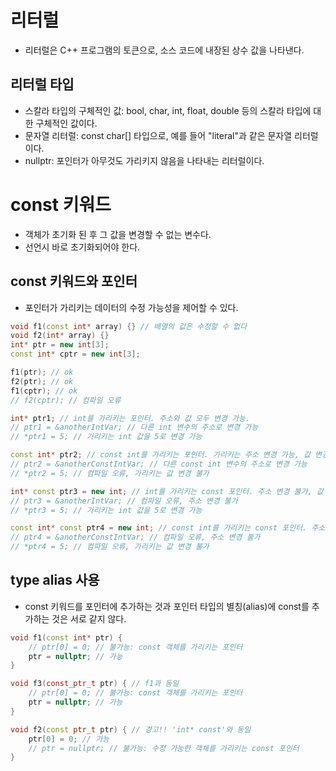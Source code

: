 # 리터럴
- 리터럴은 C++ 프로그램의 토큰으로, 소스 코드에 내장된 상수 값을 나타낸다.

## 리터럴 타입
- 스칼라 타입의 구체적인 값: bool, char, int, float, double 등의 스칼라 타입에 대한 구체적인 값이다.
- 문자열 리터럴: const char[] 타입으로, 예를 들어 "literal"과 같은 문자열 리터럴이다.
- nullptr: 포인터가 아무것도 가리키지 않음을 나타내는 리터럴이다.

# const 키워드
- 객체가 초기화 된 후 그 값을 변경할 수 없는 변수다.
- 선언시 바로 초기화되어야 한다.

## const 키워드와 포인터
- 포인터가 가리키는 데이터의 수정 가능성을 제어할 수 있다.

```cpp
void f1(const int* array) {} // 배열의 값은 수정할 수 없다
void f2(int* array) {}
int* ptr = new int[3]; 
const int* cptr = new int[3];

f1(ptr); // ok
f2(ptr); // ok
f1(cptr); // ok
// f2(cptr); // 컴파일 오류
```

```cpp
int* ptr1; // int를 가리키는 포인터. 주소와 값 모두 변경 가능.
// ptr1 = &anotherIntVar; // 다른 int 변수의 주소로 변경 가능
// *ptr1 = 5; // 가리키는 int 값을 5로 변경 가능

const int* ptr2; // const int를 가리키는 포인터. 가리키는 주소 변경 가능, 값 변경 불가.
// ptr2 = &anotherConstIntVar; // 다른 const int 변수의 주소로 변경 가능
// *ptr2 = 5; // 컴파일 오류, 가리키는 값 변경 불가

int* const ptr3 = new int; // int를 가리키는 const 포인터. 주소 변경 불가, 값 변경 가능.
// ptr3 = &anotherIntVar; // 컴파일 오류, 주소 변경 불가
// *ptr3 = 5; // 가리키는 int 값을 5로 변경 가능

const int* const ptr4 = new int; // const int를 가리키는 const 포인터. 주소와 값 모두 변경 불가.
// ptr4 = &anotherConstIntVar; // 컴파일 오류, 주소 변경 불가
// *ptr4 = 5; // 컴파일 오류, 가리키는 값 변경 불가
```

## type alias 사용
- const 키워드를 포인터에 추가하는 것과 포인터 타입의 별칭(alias)에 const를 추가하는 것은 서로 같지 않다.

```cpp
void f1(const int* ptr) {
    // ptr[0] = 0; // 불가능: const 객체를 가리키는 포인터
    ptr = nullptr; // 가능
}

void f3(const_ptr_t ptr) { // f1과 동일
    // ptr[0] = 0; // 불가능: const 객체를 가리키는 포인터
    ptr = nullptr; // 가능
}

void f2(const ptr_t ptr) { // 경고!! 'int* const'와 동일
    ptr[0] = 0; // 가능
    // ptr = nullptr; // 불가능: 수정 가능한 객체를 가리키는 const 포인터
}
```
